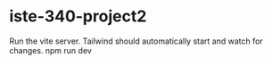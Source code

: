 # iste-340-project2

Run the vite server. Tailwind should automatically start and watch for changes.
npm run dev

